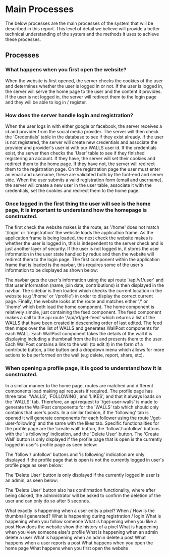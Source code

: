 # Main Processes

The below processes are the main processes of the system that will be described in this report. This level of detail we believe will provide a better technical understanding of the system and the methods it uses to achieve these processes.

## Processes

### What happens when you first open the website?

When the website is first opened, the server checks the cookies of the user and determines whether the user is logged in or not. If the user is logged in, the server will serve the home page to the user and the content it provides. If the user is not logged in, the server will redirect them to the login page and they will be able to log in / register.

### How does the server handle login and registration?

When the user logs in with either google or facebook, the server receives a id and provider from the social media provider. The server will then check the 'Credentials' table in the database to see if they exist already. If the user is not registered, the server will create new credentials and associate the provider and provider's user id with our WALLS user id. If the credentials exist, the server then checks the 'User' table to see if they finished registering an account. If they have, the server will set their cookies and redirect them to the home page. If they have not, the server will redirect them to the registration page. On the registration page the user must enter an email and username, these are validated both by the font-end and server side. When the user submits a valid registration form (email and username), the server will create a new user in the user table, associate it with the credentials, set the cookies and redirect them to the home page.

### Once logged in the first thing the user will see is the home page, it is important to understand how the homepage is constructed.

The first check the website makes is the route, as '/home' does not match '/login' or '/registration' the website loads the application frame. As the application frame is being loaded, the next check the website makes is whether the user is logged in, this is independent to the server check and is just another layer of security. If the user is not logged in, it stores the user information in the user state handled by redux and then the website will redirect them to the login page.  The first component within the application frame that is loaded is the navbar, this requires some of the user's information to be displayed as shown below:

The navbar gets the user's information using the api route '/api/v1/user' and that user information (name, join date, contributions) is then displayed in the navbar. The sidebar is then loaded which checks the current location in the website (e.g '/home' or '/profile') in order to display the correct current page. Finally, the website looks at the route and matches either '/' or '/home' which both load the home component. The home component is relatively simple, just containing the feed component. The feed component makes a call to the api route '/api/v1/get-feed' which returns a list of the WALLS that have been created in descending order of last edited. The feed then maps over the list of WALLS and generates WallPost components for each WALL. Each WallPost component takes the details of the wall it is displaying including a thumbnail from the list and presents them to the user. Each WallPost contains a link to the wall (to edit it) in the form of a contribute button, a like button and a dropdown menu which allows for more actions to be performed on the wall (e.g delete, report, share, etc).

### When opening a profile page, it is good to understand how it is constructed.

In a similar manner to the home page, routes are matched and different components load making api requests if required. The profile page has three tabs: 'WALLS', 'FOLLOWING', and 'LIKES', and that it always loads on the 'WALLS' tab. Therefore, an api request to '/get-user-walls' is made to generate the WallPost components for the 'WALLS' tab which should only contains that user's posts. In a similar fashion, if the 'following' tab is opened it will generate components for each follower using the route '/get-user-following' and the same with the likes tab. Specific functionalities for the profile page are the 'create wall' button, the 'follow'/'unfollow' buttons with the 'is following' indication, and the 'Delete User' button. The 'Create Wall' button is only displayed if the profile page that is open is the currently logged in user's profile page as seen below:

The 'follow'/'unfollow' buttons and 'is following' indication are only displayed if the profile page that is open is not the currently logged in user's profile page as seen below:

The 'Delete User' button is only displayed if the currently logged in user is an admin, as seen below:

The 'Delete User' button also has confirmation functionality, where after being clicked, the administrator will be asked to confirm the deletion of the user and can only do so after 5 seconds.

What exactly is happening when a user edits a pixel?
When / How is the thumbnail generated?
What is happening during registration / login
What is happening when you follow someone
What is happening when you like a post
How does the website show the history of a pixel
What is happening when you view someone else's profile
What is happening when an admin delete a user
What is happening when an admin delete a post
What happens when a user reports a post
What happens when you open the home page
What happens when you first open the website